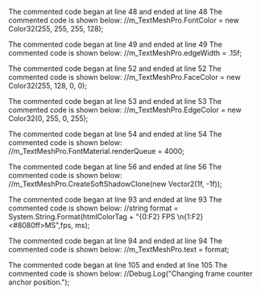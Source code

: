 The commented code began at line 48 and ended at line 48
The commented code is shown below:
            //m_TextMeshPro.FontColor = new Color32(255, 255, 255, 128);


The commented code began at line 49 and ended at line 49
The commented code is shown below:
            //m_TextMeshPro.edgeWidth = .15f;


The commented code began at line 52 and ended at line 52
The commented code is shown below:
            //m_TextMeshPro.FaceColor = new Color32(255, 128, 0, 0);


The commented code began at line 53 and ended at line 53
The commented code is shown below:
            //m_TextMeshPro.EdgeColor = new Color32(0, 255, 0, 255);


The commented code began at line 54 and ended at line 54
The commented code is shown below:
            //m_TextMeshPro.FontMaterial.renderQueue = 4000;


The commented code began at line 56 and ended at line 56
The commented code is shown below:
            //m_TextMeshPro.CreateSoftShadowClone(new Vector2(1f, -1f));


The commented code began at line 93 and ended at line 93
The commented code is shown below:
                //string format = System.String.Format(htmlColorTag + "{0:F2} </color>FPS \n{1:F2} <#8080ff>MS",fps, ms);


The commented code began at line 94 and ended at line 94
The commented code is shown below:
                //m_TextMeshPro.text = format;


The commented code began at line 105 and ended at line 105
The commented code is shown below:
            //Debug.Log("Changing frame counter anchor position.");


